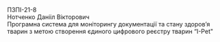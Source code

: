 ПЗПІ-21-8  
Нотченко Данііл Вікторович  
Програмна система для моніторингу документації та стану здоров’я тварин з метою створення єдиного цифрового реєстру тварин “I-Pet"  
